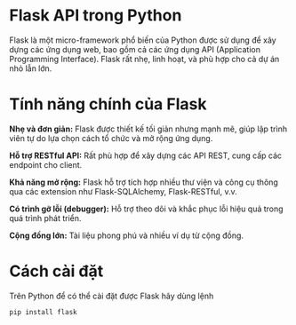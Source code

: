 # Flask API trong Python
Flask là một micro-framework phổ biến của Python được sử dụng để xây dựng các ứng dụng web, bao gồm cả các ứng dụng API (Application Programming Interface). Flask rất nhẹ, linh hoạt, và phù hợp cho cả dự án nhỏ lẫn lớn.

# Tính năng chính của Flask
**Nhẹ và đơn giản:** Flask được thiết kế tối giản nhưng mạnh mẽ, giúp lập trình viên tự do lựa chọn cách tổ chức và mở rộng ứng dụng.

**Hỗ trợ RESTful API:** Rất phù hợp để xây dựng các API REST, cung cấp các endpoint cho client.

**Khả năng mở rộng:** Flask hỗ trợ tích hợp nhiều thư viện và công cụ thông qua các extension như Flask-SQLAlchemy, Flask-RESTful, v.v.

**Có trình gỡ lỗi (debugger):** Hỗ trợ theo dõi và khắc phục lỗi hiệu quả trong quá trình phát triển.

**Cộng đồng lớn:** Tài liệu phong phú và nhiều ví dụ từ cộng đồng.

# Cách cài đặt 

Trên Python để có thể cài đặt được Flask hãy dùng lệnh 

```
pip install flask
```

